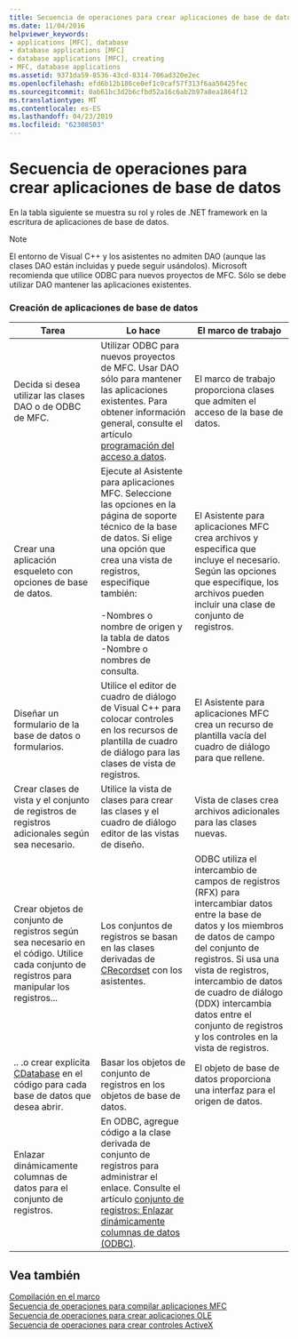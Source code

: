 ```yaml
---
title: Secuencia de operaciones para crear aplicaciones de base de datos
ms.date: 11/04/2016
helpviewer_keywords:
- applications [MFC], database
- database applications [MFC]
- database applications [MFC], creating
- MFC, database applications
ms.assetid: 9371da59-8536-43cd-8314-706ad320e2ec
ms.openlocfilehash: efd6b12b186ce0ef1c0caf57f313f6aa50425fec
ms.sourcegitcommit: 0ab61bc3d2b6cfbd52a16c6ab2b97a8ea1864f12
ms.translationtype: MT
ms.contentlocale: es-ES
ms.lasthandoff: 04/23/2019
ms.locfileid: "62308503"
---
```

# <a name="sequence-of-operations-for-creating-database-applications"></a>Secuencia de operaciones para crear aplicaciones de base de datos

En la tabla siguiente se muestra su rol y roles de .NET framework en la escritura de aplicaciones de base de datos.

> [!NOTE]
>  El entorno de Visual C++ y los asistentes no admiten DAO (aunque las clases DAO están incluidas y puede seguir usándolos). Microsoft recomienda que utilice ODBC para nuevos proyectos de MFC. Sólo se debe utilizar DAO mantener las aplicaciones existentes.

### <a name="creating-database-applications"></a>Creación de aplicaciones de base de datos

|Tarea|Lo hace|El marco de trabajo|
|----------|------------|------------------------|
|Decida si desea utilizar las clases DAO o de ODBC de MFC.|Utilizar ODBC para nuevos proyectos de MFC. Usar DAO sólo para mantener las aplicaciones existentes. Para obtener información general, consulte el artículo [programación del acceso a datos](../data/data-access-programming-mfc-atl.md).|El marco de trabajo proporciona clases que admiten el acceso de la base de datos.|
|Crear una aplicación esqueleto con opciones de base de datos.|Ejecute al Asistente para aplicaciones MFC. Seleccione las opciones en la página de soporte técnico de la base de datos. Si elige una opción que crea una vista de registros, especifique también:<br /><br />-Nombres o nombre de origen y la tabla de datos<br />-Nombre o nombres de consulta.|El Asistente para aplicaciones MFC crea archivos y especifica que incluye el necesario. Según las opciones que especifique, los archivos pueden incluir una clase de conjunto de registros.|
|Diseñar un formulario de la base de datos o formularios.|Utilice el editor de cuadro de diálogo de Visual C++ para colocar controles en los recursos de plantilla de cuadro de diálogo para las clases de vista de registros.|El Asistente para aplicaciones MFC crea un recurso de plantilla vacía del cuadro de diálogo para que rellene.|
|Crear clases de vista y el conjunto de registros de registros adicionales según sea necesario.|Utilice la vista de clases para crear las clases y el cuadro de diálogo editor de las vistas de diseño.|Vista de clases crea archivos adicionales para las clases nuevas.|
|Crear objetos de conjunto de registros según sea necesario en el código. Utilice cada conjunto de registros para manipular los registros...|Los conjuntos de registros se basan en las clases derivadas de [CRecordset](../mfc/reference/crecordset-class.md) con los asistentes.|ODBC utiliza el intercambio de campos de registros (RFX) para intercambiar datos entre la base de datos y los miembros de datos de campo del conjunto de registros. Si usa una vista de registros, intercambio de datos de cuadro de diálogo (DDX) intercambia datos entre el conjunto de registros y los controles en la vista de registros.|
|.. .o crear explícita [CDatabase](../mfc/reference/cdatabase-class.md) en el código para cada base de datos que desea abrir.|Basar los objetos de conjunto de registros en los objetos de base de datos.|El objeto de base de datos proporciona una interfaz para el origen de datos.|
|Enlazar dinámicamente columnas de datos para el conjunto de registros.|En ODBC, agregue código a la clase derivada de conjunto de registros para administrar el enlace. Consulte el artículo [conjunto de registros: Enlazar dinámicamente columnas de datos (ODBC)](../data/odbc/recordset-dynamically-binding-data-columns-odbc.md).||

## <a name="see-also"></a>Vea también

[Compilación en el marco](../mfc/building-on-the-framework.md)<br/>
[Secuencia de operaciones para compilar aplicaciones MFC](../mfc/sequence-of-operations-for-building-mfc-applications.md)<br/>
[Secuencia de operaciones para crear aplicaciones OLE](../mfc/sequence-of-operations-for-creating-ole-applications.md)<br/>
[Secuencia de operaciones para crear controles ActiveX](../mfc/sequence-of-operations-for-creating-activex-controls.md)
